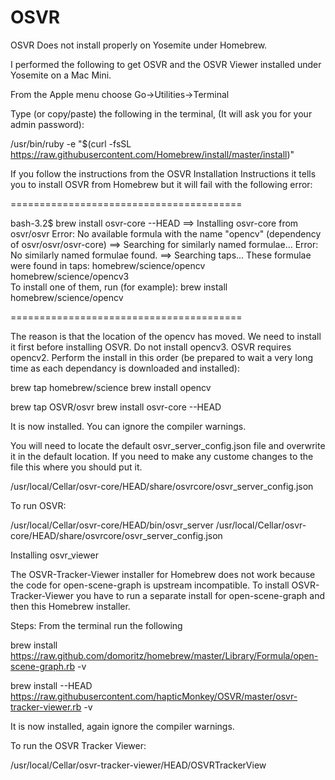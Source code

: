 # OSVR

OSVR Does not install properly on Yosemite under Homebrew.

I performed the following to get OSVR and the OSVR Viewer installed under Yosemite on a Mac Mini.

From the Apple menu choose Go->Utilities->Terminal

Type (or copy/paste) the following in the terminal, (It will ask you for your admin password): 

/usr/bin/ruby -e "$(curl -fsSL https://raw.githubusercontent.com/Homebrew/install/master/install)"

If you follow the instructions from the OSVR Installation Instructions it tells you to install OSVR from Homebrew but it will fail with the following error:

========================================

bash-3.2$ brew install osvr-core --HEAD
==> Installing osvr-core from osvr/osvr
Error: No available formula with the name "opencv" (dependency of osvr/osvr/osvr-core)
==> Searching for similarly named formulae...
Error: No similarly named formulae found.
==> Searching taps...
These formulae were found in taps:
homebrew/science/opencv                  homebrew/science/opencv3               
To install one of them, run (for example):
  brew install homebrew/science/opencv

========================================

The reason is that the location of the opencv has moved.  We need to install it first before installing OSVR.  Do not install opencv3.  OSVR requires opencv2. Perform the install in this order (be prepared to wait a very long time as each dependancy is downloaded and installed):

brew tap homebrew/science
brew install opencv

brew tap OSVR/osvr
brew install osvr-core --HEAD

It is now installed.  You can ignore the compiler warnings.

You will need to locate the default osvr_server_config.json file and overwrite it in the default location.  If you need to make any custome changes to the file this where you should put it.

/usr/local/Cellar/osvr-core/HEAD/share/osvrcore/osvr_server_config.json

To run OSVR:

/usr/local/Cellar/osvr-core/HEAD/bin/osvr_server /usr/local/Cellar/osvr-core/HEAD/share/osvrcore/osvr_server_config.json


Installing osvr_viewer

The OSVR-Tracker-Viewer installer for Homebrew does not work because the code for open-scene-graph is upstream incompatible.  To install OSVR-Tracker-Viewer you have to run a separate install for open-scene-graph and then this Homebrew installer.

Steps: From the terminal run the following

brew install https://raw.github.com/domoritz/homebrew/master/Library/Formula/open-scene-graph.rb -v

brew install --HEAD https://raw.githubusercontent.com/hapticMonkey/OSVR/master/osvr-tracker-viewer.rb -v

It is now installed, again ignore the compiler warnings.

To run the OSVR Tracker Viewer:

/usr/local/Cellar/osvr-tracker-viewer/HEAD/OSVRTrackerView
